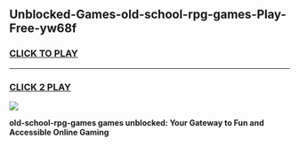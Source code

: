 
## Unblocked-Games-old-school-rpg-games-Play-Free-yw68f
<h3>
<a href="https://premium76.site?title=old-school-rpg-games&ref=17A">CLICK TO PLAY</a></h3>
<hr>

<h3>
<a href="https://premium76.site?title=old-school-rpg-games&ref=17A">CLICK 2 PLAY</a>
  
</h3>

<a href="https://premium76.site?title=old-school-rpg-games&ref=17A"><img src="https://clearcache.store/games.png"></a>


**old-school-rpg-games games unblocked: Your Gateway to Fun and Accessible Online Gaming**
